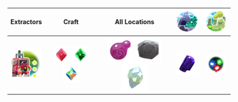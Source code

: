 | Extractors | Craft | All Locations | ![](Images/Locations/Indigo_Quarry.webp) | ![](Images/Locations/The_Ancient_Ruins.webp) | 
| :---: | :---: | :---: | :---: | :---: |
| ![](Images/Extractors/MasterDrill.webp) | ![All](Images/Plorts/PlortPINK.webp) ![All](Images/Plorts/PlortRAD.webp) ![All](Images/Plorts/PlortMOSAIC.webp) | ![All](Images/Resources/Jellystone.webp) ![All](Images/Resources/SlimeFossil.webp) ![All](Images/Resources/StrangeDiamond.webp) | ![](Images/Resources/Indigonium.webp) | ![](Images/Resources/Echoes.webp) |



